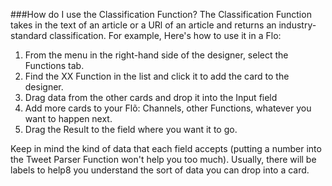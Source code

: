 ###How do I use the Classification Function?
The Classification Function takes in the text of an article or a URl of an article and returns an industry-standard classification. For example, Here's how to use it in a Flo:

1. From the menu in the right-hand side of the designer, select the Functions tab.
2. Find the XX Function in the list and click it to add the card to the designer. 
3. Drag data from the other cards and drop it into the Input field
4. Add more cards to your Flõ: Channels, other Functions, whatever you want to happen next. 
5. Drag the Result to the field where you want it to go. 

Keep in mind the kind of data that each field accepts (putting a number into the Tweet Parser Function won't help you too much). Usually, there will be labels to help8 you understand the sort of data you can drop into a card. 